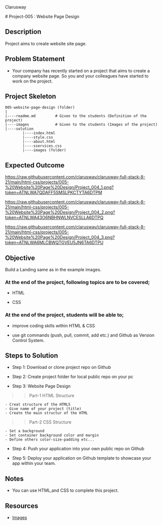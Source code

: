 <p>Clarusway<img align="right"
  src="https://secure.meetupstatic.com/photos/event/3/1/b/9/600_488352729.jpeg"  width="15px"></p>
# Project-005 : Website Page Design



## Description

Project aims to create website site page.

## Problem Statement

- Your company has recently started on a project that aims to create a company website page. So you and your colleagues have started to work on the project.

## Project Skeleton 

```
005-website-page-design (folder)
|
|----readme.md         # Given to the students (Definition of the project)          
|----images            # Given to the students (Images of the project)   
|----solution
        |----index.html  
        |----style.css   
        |----about.html  
        |----sservices.css 		
        |----images (folder)
```

## Expected Outcome

https://raw.githubusercontent.com/clarusway/clarusway-full-stack-8-21/main/html-css/projects/005-%20Website%20Page%20Design/Project_004_1.png?token=ATNLWA7QDAFF5SMSLPKCTYTA6DTPM

https://raw.githubusercontent.com/clarusway/clarusway-full-stack-8-21/main/html-css/projects/005-%20Website%20Page%20Design/Project_004_2.png?token=ATNLWA43O6NBHNWLNVCESLLA6DTPQ

https://raw.githubusercontent.com/clarusway/clarusway-full-stack-8-21/main/html-css/projects/005-%20Website%20Page%20Design/Project_004_3.png?token=ATNLWA6MLCBWQTGVEU5JN6TA6DTPU

## Objective

Build a Landing same as in the example images.

### At the end of the project, following topics are to be covered;

- HTML 

- CSS

### At the end of the project, students will be able to;

- improve coding skills within HTML & CSS

- use git commands (push, pull, commit, add etc.) and Github as Version Control System.

## Steps to Solution

- Step 1: Download or clone project repo on Github 

- Step 2: Create project folder for local public repo on your pc

- Step 3: Website Page Design

>>Part-1 HTML Structure

	- Creat structure of the HTML5
	- Give name of your project (title)
	- Create the main structur of the HTML

>>Part-2 CSS Structure

	- Set a background
	- Set container background color and margin
	- Define others color-size-padding etc...

- Step 4: Push your application into your own public repo on Github

- Step 5: Deploy your application on Github template to showcase your app within your team.

## Notes

- You can use HTML,and CSS to complete this project.

## Resources

-  [Images](https://github.com/clarusway/clarusway-full-stack-7-21/tree/main/html-css/projects/004-%20Website%20Page%20Design/img)


